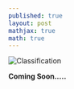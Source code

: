 ```yaml
---
published: true
layout: post
mathjax: true
math: true
---
```


![Classification]({{site.baseurl}}/images/SheepClass.jpg)

**Coming Soon.....**
